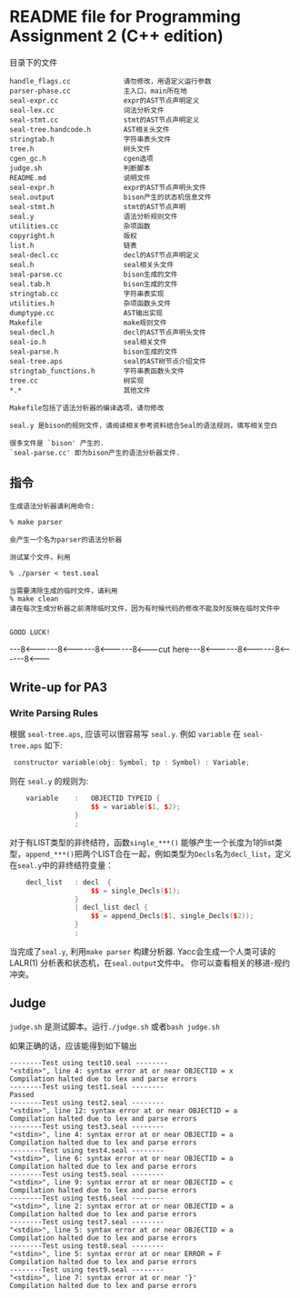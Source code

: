 README file for Programming Assignment 2 (C++ edition)
======================================================

目录下的文件

```
handle_flags.cc             请勿修改，用语定义运行参数
parser-phase.cc             主入口，main所在地
seal-expr.cc                expr的AST节点声明定义
seal-lex.cc                 词法分析文件
seal-stmt.cc                stmt的AST节点声明定义
seal-tree.handcode.h        AST相关头文件
stringtab.h                 字符串表头文件
tree.h                      树头文件
cgen_gc.h                   cgen选项
judge.sh                    判断脚本
README.md                   说明文件
seal-expr.h                 expr的AST节点声明头文件
seal.output                 bison产生的状态机信息文件
seal-stmt.h                 stmt的AST节点声明
seal.y                      语法分析规则文件
utilities.cc                杂项函数
copyright.h                 版权
list.h                      链表
seal-decl.cc                decl的AST节点声明定义
seal.h                      seal相关头文件
seal-parse.cc               bison生成的文件
seal.tab.h                  bison生成的文件
stringtab.cc                字符串表实现
utilities.h                 杂项函数头文件
dumptype.cc                 AST输出实现
Makefile                    make规则文件
seal-decl.h                 decl的AST节点声明头文件
seal-io.h                   seal相关文件
seal-parse.h                bison生成的文件
seal-tree.aps               seal的AST树节点介绍文件
stringtab_functions.h       字符串表函数头文件
tree.cc                     树实现
*.*			                其他文件
```

```
Makefile包括了语法分析器的编译选项，请勿修改

seal.y 是bison的规则文件，请阅读相关参考资料结合Seal的语法规则，填写相关空白

很多文件是 `bison' 产生的.
`seal-parse.cc' 即为bison产生的语法分析器文件.

```

指令
------------

```
生成语法分析器请利用命令:

% make parser

会产生一个名为parser的语法分析器

测试某个文件，利用

% ./parser < test.seal

当需要清除生成的临时文件，请利用
% make clean
请在每次生成分析器之前清除临时文件，因为有时候代码的修改不能及时反映在临时文件中


GOOD LUCK!
```

---8<------8<------8<------8<---cut here---8<------8<------8<------8<---

Write-up for PA3
----------------


### Write Parsing Rules

根据 `seal-tree.aps`, 应该可以很容易写 `seal.y`. 例如 `variable` 在 `seal-tree.aps` 如下:

```cpp
 constructor variable(obj: Symbol; tp : Symbol) : Variable;
```

则在 `seal.y` 的规则为:

```cpp
	variable	:	OBJECTID TYPEID {
					$$ = variable($1, $2);
				}
				;
```

对于有LIST类型的非终结符，函数`single_***()` 能够产生一个长度为1的list类型，`append_***()`把两个LIST合在一起，例如类型为`Decls`名为`decl_list`，定义在`seal.y`中的非终结符变量：


```cpp
    decl_list	: decl	{ 
					$$ = single_Decls($1);
				}
				| decl_list decl { 
					$$ = append_Decls($1, single_Decls($2)); 
				}
				;
```

当完成了`seal.y`, 利用`make parser` 构建分析器. Yacc会生成一个人类可读的LALR(1) 分析表和状态机，在`seal.output`文件中。 你可以查看相关的移进-规约冲突。

## Judge

`judge.sh` 是测试脚本。运行`./judge.sh` 或者`bash judge.sh`

如果正确的话，应该能得到如下输出

```
--------Test using test10.seal --------
"<stdin>", line 4: syntax error at or near OBJECTID = x
Compilation halted due to lex and parse errors
--------Test using test1.seal --------
Passed
--------Test using test2.seal --------
"<stdin>", line 12: syntax error at or near OBJECTID = a
Compilation halted due to lex and parse errors
--------Test using test3.seal --------
"<stdin>", line 4: syntax error at or near OBJECTID = a
Compilation halted due to lex and parse errors
--------Test using test4.seal --------
"<stdin>", line 6: syntax error at or near OBJECTID = a
Compilation halted due to lex and parse errors
--------Test using test5.seal --------
"<stdin>", line 9: syntax error at or near OBJECTID = c
Compilation halted due to lex and parse errors
--------Test using test6.seal --------
"<stdin>", line 2: syntax error at or near OBJECTID = a
Compilation halted due to lex and parse errors
--------Test using test7.seal --------
"<stdin>", line 5: syntax error at or near OBJECTID = a
Compilation halted due to lex and parse errors
--------Test using test8.seal --------
"<stdin>", line 5: syntax error at or near ERROR = F
Compilation halted due to lex and parse errors
--------Test using test9.seal --------
"<stdin>", line 7: syntax error at or near '}'
Compilation halted due to lex and parse errors
```
